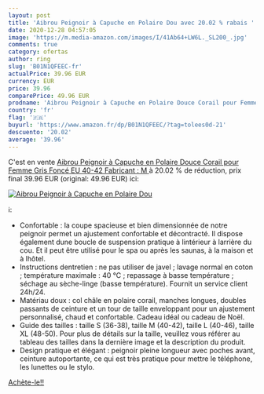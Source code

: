 ```yaml
---
layout: post
title: 'Aibrou Peignoir à Capuche en Polaire Dou avec 20.02 % rabais '
date: 2020-12-28 04:57:05
image: 'https://m.media-amazon.com/images/I/41Ab64+LW6L._SL200_.jpg'
comments: true
category: ofertas
author: ring
slug: 'B01N1QFEEC-fr'
actualPrice: 39.96 EUR
currency: EUR
price: 39.96
comparePrice: 49.96 EUR
prodname: 'Aibrou Peignoir à Capuche en Polaire Douce Corail pour Femme Gris Foncé EU 40-42  Fabricant : M '
country: 'fr'
flag: '🇫🇷'
buyurl: 'https://www.amazon.fr/dp/B01N1QFEEC/?tag=tolees0d-21'
descuento: '20.02'
average: '39.96'
---
```


C'est en vente [Aibrou Peignoir à Capuche en Polaire Douce Corail pour Femme Gris Foncé EU 40-42  Fabricant : M ](https://www.amazon.fr/dp/B01N1QFEEC/?tag=tolees0d-21)  à  20.02 % de réduction, prix final  39.96 EUR (original: 49.96 EUR) ici:

[![Aibrou Peignoir à Capuche en Polaire Dou](https://m.media-amazon.com/images/I/41Ab64+LW6L._SL200_.jpg)](https://www.amazon.fr/dp/B01N1QFEEC/?tag=tolees0d-21)

ℹ️:

- Confortable : la coupe spacieuse et bien dimensionnée de notre peignoir permet un ajustement confortable et décontracté. Il dispose également dune boucle de suspension pratique à lintérieur à larrière du cou. Et il peut être utilisé pour le spa ou après les saunas, à la maison et à lhôtel.
- Instructions dentretien : ne pas utiliser de javel ; lavage normal en coton ; température maximale : 40 °C ; repassage à basse température ; séchage au sèche-linge (basse température). Fournit un service client 24h/24.
- Matériau doux : col châle en polaire corail, manches longues, doubles passants de ceinture et un tour de taille enveloppant pour un ajustement personnalisé, chaud et confortable. Cadeau idéal ou cadeau de Noël.
- Guide des tailles : taille S (36-38), taille M (40-42), taille L (40-46), taille XL (48-50). Pour plus de détails sur la taille, veuillez vous référer au tableau des tailles dans la dernière image et la description du produit.
- Design pratique et élégant : peignoir pleine longueur avec poches avant, ceinture autoportante, ce qui est très pratique pour mettre le téléphone, les lunettes ou le stylo.

[Achète-le!!](https://www.amazon.fr/dp/B01N1QFEEC/?tag=tolees0d-21)
